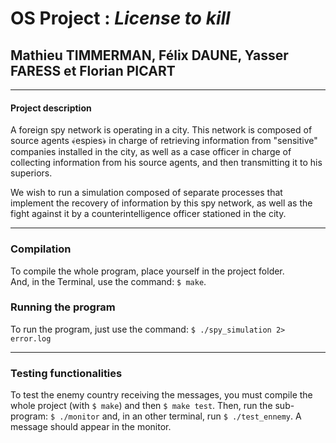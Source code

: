 # OS Project : *License to kill*
## Mathieu TIMMERMAN, Félix DAUNE, Yasser FARESS et Florian PICART

---
#### Project description
A foreign spy network is operating in a city.
This network is composed of source agents ﴾espies﴿ in charge of retrieving information from "sensitive" companies installed in the city, as well as a case officer in charge of collecting information from his source agents, and then transmitting it to his superiors.

We wish to run a simulation composed of separate processes that implement the recovery of information by this spy network, as well as the fight against it by a counterintelligence officer stationed in the city.


---

### Compilation
To compile the whole program, place yourself in the project folder.\
And, in the Terminal, use the command: `$ make`.


### Running the program
To run the program, just use the command: `$ ./spy_simulation 2> error.log`

---

### Testing functionalities
To test the enemy country receiving the messages, you must compile the whole project (with `$ make`) and then `$ make test`.
Then, run the sub-program: `$ ./monitor` and, in an other terminal, run `$ ./test_ennemy`. A message should appear in the monitor.